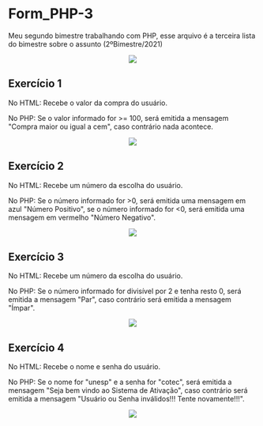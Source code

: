 # Form_PHP-3
Meu segundo bimestre trabalhando com PHP, esse arquivo é a terceira lista do bimestre sobre o assunto (2ºBimestre/2021)
<p align="center">
<img src="assets/index.gif">
<p>
  
## Exercício 1
No HTML: Recebe o valor da compra do usuário. <p> 
No PHP: Se o valor informado for >= 100, será emitida a mensagem "Compra maior ou igual a cem", caso contrário nada acontece.
<p align="center">
<img src="assets/ex1.gif">
<p>
  
## Exercício 2
No HTML: Recebe um número da escolha do usuário. <p> 
No PHP: Se o número informado for >0, será emitida uma mensagem em azul "Número Positivo", se o número informado for <0, será emitida uma mensagem em vermelho "Número Negativo".
<p align="center">
<img src="assets/ex2.gif">
<p>
  
## Exercício 3
No HTML: Recebe um número da escolha do usuário. <p> 
No PHP: Se o número informado for divisível por 2 e tenha resto 0, será emitida a mensagem "Par", caso contrário será emitida a mensagem "Ímpar".
<p align="center">
<img src="assets/ex3.gif">
<p>
  
## Exercício 4
No HTML: Recebe o nome e senha do usuário. <p> 
No PHP: Se o nome for "unesp" e a senha for "cotec", será emitida a mensagem "Seja bem vindo ao Sistema de Ativação", caso contrário será emitida a mensagem "Usuário ou Senha inválidos!!! Tente novamente!!!".
<p align="center">
<img src="assets/ex4.gif">
<p>
